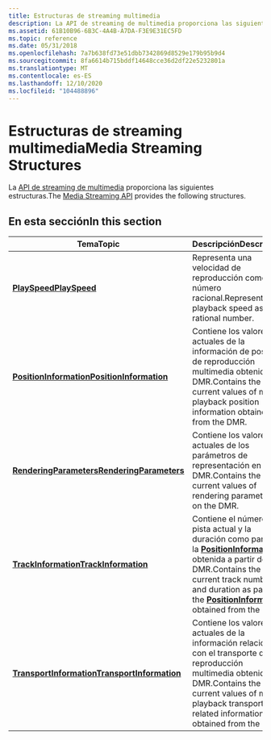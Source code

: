 ```yaml
---
title: Estructuras de streaming multimedia
description: La API de streaming de multimedia proporciona las siguientes estructuras.
ms.assetid: 61B10B96-6B3C-4A4B-A7DA-F3E9E31EC5FD
ms.topic: reference
ms.date: 05/31/2018
ms.openlocfilehash: 7a7b638fd73e51dbb7342869d8529e179b95b9d4
ms.sourcegitcommit: 8fa6614b715bddf14648cce36d2df22e5232801a
ms.translationtype: MT
ms.contentlocale: es-ES
ms.lasthandoff: 12/10/2020
ms.locfileid: "104488896"
---
```

# <a name="media-streaming-structures"></a><span data-ttu-id="1bed7-103">Estructuras de streaming multimedia</span><span class="sxs-lookup"><span data-stu-id="1bed7-103">Media Streaming Structures</span></span>

<span data-ttu-id="1bed7-104">La [API de streaming de multimedia](media-streaming-api-portal.md) proporciona las siguientes estructuras.</span><span class="sxs-lookup"><span data-stu-id="1bed7-104">The [Media Streaming API](media-streaming-api-portal.md) provides the following structures.</span></span>

## <a name="in-this-section"></a><span data-ttu-id="1bed7-105">En esta sección</span><span class="sxs-lookup"><span data-stu-id="1bed7-105">In this section</span></span>



| <span data-ttu-id="1bed7-106">Tema</span><span class="sxs-lookup"><span data-stu-id="1bed7-106">Topic</span></span>                                                           | <span data-ttu-id="1bed7-107">Descripción</span><span class="sxs-lookup"><span data-stu-id="1bed7-107">Description</span></span>                                                                                                                                        |
|-----------------------------------------------------------------|----------------------------------------------------------------------------------------------------------------------------------------------------|
| [<span data-ttu-id="1bed7-108">**PlaySpeed**</span><span class="sxs-lookup"><span data-stu-id="1bed7-108">**PlaySpeed**</span></span>](/previous-versions/windows/desktop/api/windows.media.streaming/ns-windows-media-streaming-playspeed)<br/>                       | <span data-ttu-id="1bed7-109">Representa una velocidad de reproducción como un número racional.</span><span class="sxs-lookup"><span data-stu-id="1bed7-109">Represents a playback speed as a rational number.</span></span> <br/>                                                                                      |
| [<span data-ttu-id="1bed7-110">**PositionInformation**</span><span class="sxs-lookup"><span data-stu-id="1bed7-110">**PositionInformation**</span></span>](/previous-versions/windows/desktop/api/windows.media.streaming/ns-windows-media-streaming-positioninformation)<br/>   | <span data-ttu-id="1bed7-111">Contiene los valores actuales de la información de posición de reproducción multimedia obtenida del DMR.</span><span class="sxs-lookup"><span data-stu-id="1bed7-111">Contains the current values of media playback position information obtained from the DMR.</span></span><br/>                                               |
| [<span data-ttu-id="1bed7-112">**RenderingParameters**</span><span class="sxs-lookup"><span data-stu-id="1bed7-112">**RenderingParameters**</span></span>](/previous-versions/windows/desktop/api/windows.media.streaming/ns-windows-media-streaming-renderingparameters)<br/>   | <span data-ttu-id="1bed7-113">Contiene los valores actuales de los parámetros de representación en el DMR.</span><span class="sxs-lookup"><span data-stu-id="1bed7-113">Contains the current values of rendering parameters on the DMR.</span></span><br/>                                                                         |
| [<span data-ttu-id="1bed7-114">**TrackInformation**</span><span class="sxs-lookup"><span data-stu-id="1bed7-114">**TrackInformation**</span></span>](/previous-versions/windows/desktop/api/windows.media.streaming/ns-windows-media-streaming-trackinformation)<br/>         | <span data-ttu-id="1bed7-115">Contiene el número de pista actual y la duración como parte de la [**PositionInformation**](/previous-versions/windows/desktop/api/windows.media.streaming/ns-windows-media-streaming-positioninformation) obtenida a partir del DMR.</span><span class="sxs-lookup"><span data-stu-id="1bed7-115">Contains the current track number and duration as part of the [**PositionInformation**](/previous-versions/windows/desktop/api/windows.media.streaming/ns-windows-media-streaming-positioninformation) obtained from the DMR.</span></span><br/> |
| [<span data-ttu-id="1bed7-116">**TransportInformation**</span><span class="sxs-lookup"><span data-stu-id="1bed7-116">**TransportInformation**</span></span>](/previous-versions/windows/desktop/api/windows.media.streaming/ns-windows-media-streaming-transportinformation)<br/> | <span data-ttu-id="1bed7-117">Contiene los valores actuales de la información relacionada con el transporte de reproducción multimedia obtenida del DMR.</span><span class="sxs-lookup"><span data-stu-id="1bed7-117">Contains the current values of media playback transport-related information obtained from the DMR.</span></span><br/>                                      |



 

 

